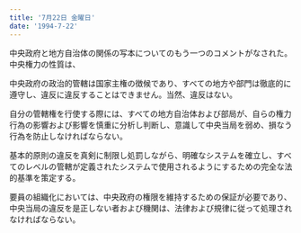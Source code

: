 ```yaml
---
title: '7月22日 金曜日'
date: '1994-7-22'
---
```


中央政府と地方自治体の関係の写本についてのもう一つのコメントがなされた。中央権力の性質は、

中央政府の政治的管轄は国家主権の徴候であり、すべての地方や部門は徹底的に遵守し、違反に違反することはできません。当然、違反はない。

自分の管轄権を行使する際には、すべての地方自治体および部局が、自らの権力行為の影響および影響を慎重に分析し判断し、意識して中央当局を弱め、損なう行為を防止しなければならない。

基本的原則の違反を真剣に制限し処罰しながら、明確なシステムを確立し、すべてのレベルの管轄が定義されたシステムで使用されるようにするための完全な法的基準を策定する。

要員の組織化においては、中央政府の権限を維持するための保証が必要であり、中央当局の違反を是正しない者および機関は、法律および規律に従って処理されなければならない。

